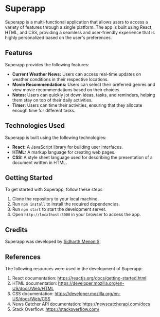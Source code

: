 # Superapp

Superapp is a multi-functional application that allows users to access a variety of features through a single platform. The app is built using React, HTML, and CSS, providing a seamless and user-friendly experience that is highly personalized based on the user's preferences.

## Features

Superapp provides the following features:

- **Current Weather News:** Users can access real-time updates on weather conditions in their respective locations.
- **Movie Recommendations:** Users can select their preferred genres and view movie recommendations based on their choices.
- **Notes:** Users can quickly jot down ideas, tasks, and reminders, helping them stay on top of their daily activities.
- **Timer:** Users can time their activities, ensuring that they allocate enough time for different tasks.

## Technologies Used

Superapp is built using the following technologies:

- **React:** A JavaScript library for building user interfaces.
- **HTML:** A markup language for creating web pages.
- **CSS:** A style sheet language used for describing the presentation of a document written in HTML.

## Getting Started

To get started with Superapp, follow these steps:

1. Clone the repository to your local machine.
2. Run `npm install` to install the required dependencies.
3. Run `npm start` to start the development server.
4. Open `http://localhost:3000` in your browser to access the app.

## Credits

Superapp was developed by [Sidharth Menon S](https://github.com/sms2002). 

## References

The following resources were used in the development of Superapp:

1. React documentation: https://reactjs.org/docs/getting-started.html
2. HTML documentation: https://developer.mozilla.org/en-US/docs/Web/HTML
3. CSS documentation: https://developer.mozilla.org/en-US/docs/Web/CSS
4. News Catcher API documentation: https://newscatcherapi.com/docs
5. Stack Overflow: https://stackoverflow.com/
